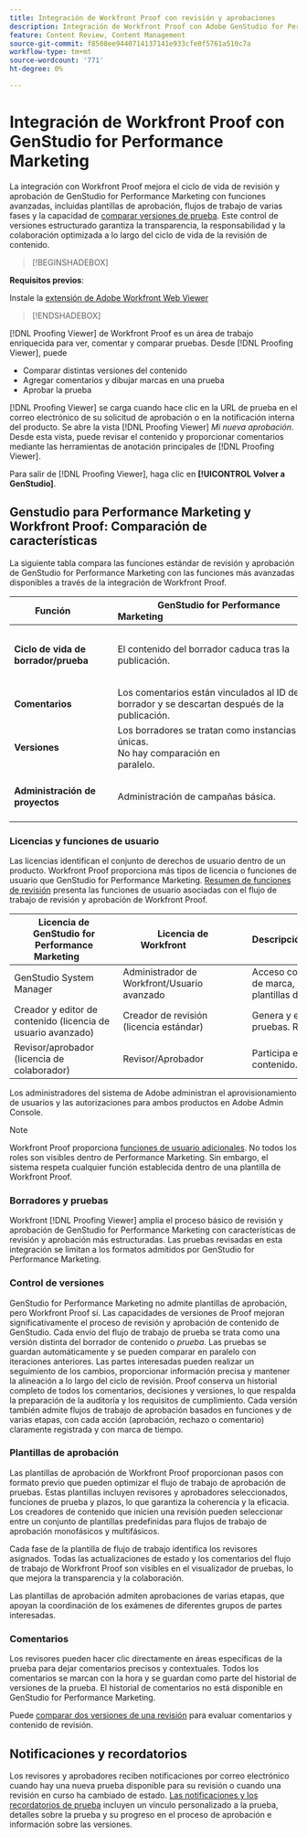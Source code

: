 ```yaml
---
title: Integración de Workfront Proof con revisión y aprobaciones
description: Integración de Workfront Proof con Adobe GenStudio for Performance Marketing.
feature: Content Review, Content Management
source-git-commit: f8508ee9440714137141e933cfe0f5761a510c7a
workflow-type: tm+mt
source-wordcount: '771'
ht-degree: 0%

---
```


# Integración de Workfront Proof con GenStudio for Performance Marketing

La integración con Workfront Proof mejora el ciclo de vida de revisión y aprobación de GenStudio for Performance Marketing con funciones avanzadas, incluidas plantillas de aprobación, flujos de trabajo de varias fases y la capacidad de [comparar versiones de prueba](https://experienceleague.adobe.com/en/docs/workfront/using/workfront-proof/work-with-proofs-in-wf-proof/review-proofs-web-proofing-viewer/compare-proofs). Este control de versiones estructurado garantiza la transparencia, la responsabilidad y la colaboración optimizada a lo largo del ciclo de vida de la revisión de contenido.

>[!BEGINSHADEBOX]

**Requisitos previos**:

Instale la [extensión de Adobe Workfront Web Viewer](https://experienceleague.adobe.com/en/docs/workfront/using/review-and-approve-work/proofing/review-proofs-in-workfront/review-a-proof/review-proof-in-web-viewer-extension)

>[!ENDSHADEBOX]

[!DNL Proofing Viewer] de Workfront Proof es un área de trabajo enriquecida para ver, comentar y comparar pruebas. Desde [!DNL Proofing Viewer], puede

* Comparar distintas versiones del contenido
* Agregar comentarios y dibujar marcas en una prueba
* Aprobar la prueba

[!DNL Proofing Viewer] se carga cuando hace clic en la URL de prueba en el correo electrónico de su solicitud de aprobación o en la notificación interna del producto. Se abre la vista [!DNL Proofing Viewer] _Mi nueva aprobación_. Desde esta vista, puede revisar el contenido y proporcionar comentarios mediante las herramientas de anotación principales de [!DNL Proofing Viewer].

Para salir de [!DNL Proofing Viewer], haga clic en **[!UICONTROL Volver a GenStudio]**.

## Genstudio para Performance Marketing y Workfront Proof: Comparación de características

La siguiente tabla compara las funciones estándar de revisión y aprobación de GenStudio for Performance Marketing con las funciones más avanzadas disponibles a través de la integración de Workfront Proof.

| Función        | GenStudio for Performance Marketing                                                                 | Workfront Proof                                                                 |
|-------------------------------|------------------------------------------------------------------------------------------------------|----------------------------------------------------------------------------------|
| **Ciclo de vida de borrador/prueba**        | El contenido del borrador caduca tras la publicación. | Cadenas de aprobación de varias fases y basadas en funciones con registros persistentes y con marca de tiempo.<br> Todas las versiones se conservan indefinidamente. |
| **Comentarios**                | Los comentarios están vinculados al ID de borrador y se descartan después de la publicación.                                           | Los comentarios y anotaciones persistentes se conservan para la auditoría y el cumplimiento.     |
| **Versiones**           | Los borradores se tratan como instancias únicas.<br>No hay comparación en paralelo.                                      | Control de versiones completo con herramientas de comparación de superposiciones y en paralelo.        |
| **Administración de proyectos** | Administración de campañas básica. | Administración completa del ciclo de vida de la campaña, incluidas la personalización, las plantillas, la creación de informes y las auditorías detalladas. |

### Licencias y funciones de usuario

Las licencias identifican el conjunto de derechos de usuario dentro de un producto. Workfront Proof proporciona más tipos de licencia o funciones de usuario que GenStudio for Performance Marketing. [Resumen de funciones de revisión](https://experienceleague.adobe.com/en/docs/workfront/using/review-and-approve-work/proofing/proofing-overview/proof-roles) presenta las funciones de usuario asociadas con el flujo de trabajo de revisión y aprobación de Workfront Proof.

| Licencia de GenStudio for Performance Marketing       | Licencia de Workfront                 | Descripción                                                                                                                                                      |
|---------------------------------------------------|-----------------------------------|------------------------------------------------------------------------------------------------------------------------------------------------------------------|
| GenStudio System Manager                          | Administrador de Workfront/Usuario avanzado | Acceso completo a las funciones de GenStudio Performance Marketing, como la administración de marca, personalidad y productos. Gestiona los flujos de trabajo y la configuración. Crea plantillas de aprobación. |
| Creador y editor de contenido (licencia de usuario avanzado)   | Creador de revisión (licencia estándar)  | Genera y envía borradores de contenido. En el Visor de pruebas, carga los recursos e inicia las pruebas. Requiere una licencia de Workfront Proof.                              |
| Revisor/aprobador (licencia de colaborador)        | Revisor/Aprobador                 | Participa en revisiones de varias fases, agrega comentarios y aprueba o rechaza contenido.                                                                             |

Los administradores del sistema de Adobe administran el aprovisionamiento de usuarios y las autorizaciones para ambos productos en Adobe Admin Console.

>[!NOTE]
>
> Workfront Proof proporciona [funciones de usuario adicionales](https://experienceleague.adobe.com/en/docs/workfront/using/review-and-approve-work/proofing/proofing-overview/proof-roles). No todos los roles son visibles dentro de Performance Marketing. Sin embargo, el sistema respeta cualquier función establecida dentro de una plantilla de Workfront Proof.

### Borradores y pruebas

Workfront [!DNL Proofing Viewer] amplía el proceso básico de revisión y aprobación de GenStudio for Performance Marketing con características de revisión y aprobación más estructuradas. Las pruebas revisadas en esta integración se limitan a los formatos admitidos por GenStudio for Performance Marketing.

### Control de versiones

GenStudio for Performance Marketing no admite plantillas de aprobación, pero Workfront Proof sí. Las capacidades de versiones de Proof mejoran significativamente el proceso de revisión y aprobación de contenido de GenStudio. Cada envío del flujo de trabajo de prueba se trata como una versión distinta del borrador de contenido o _prueba_. Las pruebas se guardan automáticamente y se pueden comparar en paralelo con iteraciones anteriores. Las partes interesadas pueden realizar un seguimiento de los cambios, proporcionar información precisa y mantener la alineación a lo largo del ciclo de revisión. Proof conserva un historial completo de todos los comentarios, decisiones y versiones, lo que respalda la preparación de la auditoría y los requisitos de cumplimiento. Cada versión también admite flujos de trabajo de aprobación basados en funciones y de varias etapas, con cada acción (aprobación, rechazo o comentario) claramente registrada y con marca de tiempo.

### Plantillas de aprobación

Las plantillas de aprobación de Workfront Proof proporcionan pasos con formato previo que pueden optimizar el flujo de trabajo de aprobación de pruebas. Estas plantillas incluyen revisores y aprobadores seleccionados, funciones de prueba y plazos, lo que garantiza la coherencia y la eficacia. Los creadores de contenido que inicien una revisión pueden seleccionar entre un conjunto de plantillas predefinidas para flujos de trabajo de aprobación monofásicos y multifásicos.

Cada fase de la plantilla de flujo de trabajo identifica los revisores asignados. Todas las actualizaciones de estado y los comentarios del flujo de trabajo de Workfront Proof son visibles en el visualizador de pruebas, lo que mejora la transparencia y la colaboración.

Las plantillas de aprobación admiten aprobaciones de varias etapas, que apoyan la coordinación de los exámenes de diferentes grupos de partes interesadas.

### Comentarios

Los revisores pueden hacer clic directamente en áreas específicas de la prueba para dejar comentarios precisos y contextuales. Todos los comentarios se marcan con la hora y se guardan como parte del historial de versiones de la prueba. El historial de comentarios no está disponible en GenStudio for Performance Marketing.

Puede [comparar dos versiones de una revisión](https://experienceleague.adobe.com/en/docs/workfront/using/workfront-proof/work-with-proofs-in-wf-proof/review-proofs-web-proofing-viewer/compare-proofs) para evaluar comentarios y contenido de revisión.

## Notificaciones y recordatorios

Los revisores y aprobadores reciben notificaciones por correo electrónico cuando hay una nueva prueba disponible para su revisión o cuando una revisión en curso ha cambiado de estado.
[Las notificaciones y los recordatorios de prueba](https://experienceleague.adobe.com/en/docs/workfront/using/workfront-proof/proof-notifications-and-reminders/proof-notifications-and-reminders/proof-notifications-and-reminders) incluyen un vínculo personalizado a la prueba, detalles sobre la prueba y su progreso en el proceso de aprobación e información sobre las versiones.
